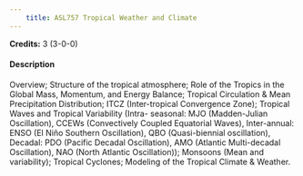 ```yaml
---
    title: ASL757 Tropical Weather and Climate
---
```

**Credits:** 3 (3-0-0)



#### Description 
Overview; Structure of the tropical atmosphere; Role of the Tropics in the Global Mass, Momentum, and Energy Balance; Tropical Circulation & Mean Precipitation Distribution; ITCZ (Inter-tropical Convergence Zone); Tropical Waves and Tropical Variability (Intra- seasonal: MJO (Madden-Julian Oscillation), CCEWs (Convectively Coupled Equatorial Waves), Inter-annual: ENSO (El Niño Southern Oscillation), QBO (Quasi-biennial oscillation), Decadal: PDO (Pacific Decadal Oscillation), AMO (Atlantic Multi-decadal Oscillation), NAO (North Atlantic Oscillation)); Monsoons (Mean and variability); Tropical Cyclones; Modeling of the Tropical Climate & Weather.